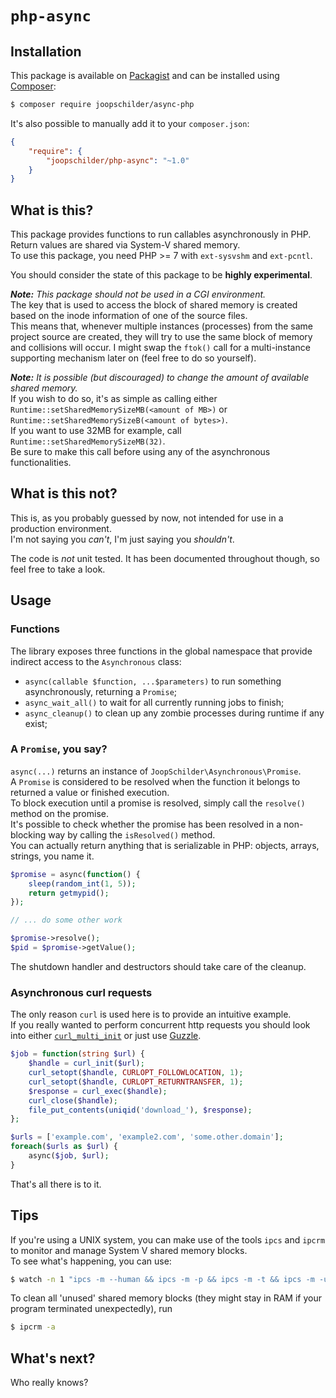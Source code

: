 # `php-async`

## Installation

This package is available on [Packagist](https://packagist.org/packages/joopschilder/php-async) and can be installed using [Composer](https://getcomposer.org/):
  
```bash
$ composer require joopschilder/async-php
```

It's also possible to manually add it to your `composer.json`:

```json
{
    "require": {
        "joopschilder/php-async": "~1.0"
    }
}
``` 

## What is this?

This package provides functions to run callables asynchronously in PHP. Return values are shared via System-V shared memory.  
To use this package, you need PHP >= 7 with `ext-sysvshm` and `ext-pcntl`.  

You should consider the state of this package to be __highly experimental__.  

___Note:__ This package should not be used in a CGI environment._   
The key that is used to access the block of shared memory is created based on the inode information of one of the source files.  
This means that, whenever multiple instances (processes) from the same project source are created, they will try to use the same block of memory and collisions will occur.
I might swap the `ftok()` call for a multi-instance supporting mechanism later on (feel free to do so yourself).  

___Note:__ It is possible (but discouraged) to change the amount of available shared memory._  
If you wish to do so, it's as simple as calling either `Runtime::setSharedMemorySizeMB(<amount of MB>)` or `Runtime::setSharedMemorySizeB(<amount of bytes>)`.  
If you want to use 32MB for example, call `Runtime::setSharedMemorySizeMB(32)`.<br/>
Be sure to make this call before using any of the asynchronous functionalities.

## What is this not?

This is, as you probably guessed by now, not intended for use in a production environment.  
I'm not saying you _can't_, I'm just saying you _shouldn't_.  

The code is _not_ unit tested. It has been documented throughout though, so feel free to take a look.

## Usage

### Functions

The library exposes three functions in the global namespace that provide indirect access to the `Asynchronous` class:

* `async(callable $function, ...$parameters)` to run something asynchronously, returning a `Promise`;
* `async_wait_all()` to wait for all currently running jobs to finish;
* `async_cleanup()` to clean up any zombie processes during runtime if any exist;

### A `Promise`, you say?

`async(...)` returns an instance of `JoopSchilder\Asynchronous\Promise`.  
A `Promise` is considered to be resolved when the function it belongs to returned a value or finished execution.  
To block execution until a promise is resolved, simply call the `resolve()` method on the promise.  
It's possible to check whether the promise has been resolved in a non-blocking way by calling the `isResolved()` method.  
You can actually return anything that is serializable in PHP: objects, arrays, strings, you name it.

```php
$promise = async(function() {
    sleep(random_int(1, 5));
    return getmypid();
});

// ... do some other work

$promise->resolve();
$pid = $promise->getValue();
```
The shutdown handler and destructors should take care of the cleanup.

### Asynchronous curl requests

The only reason `curl` is used here is to provide an intuitive example.  
If you really wanted to perform concurrent http requests you should look into either [`curl_multi_init`](http://php.net/manual/en/function.curl-multi-init.php) or just use [Guzzle](http://docs.guzzlephp.org/en/stable/).

```php
$job = function(string $url) {
    $handle = curl_init($url);
    curl_setopt($handle, CURLOPT_FOLLOWLOCATION, 1);
    curl_setopt($handle, CURLOPT_RETURNTRANSFER, 1);
    $response = curl_exec($handle);
    curl_close($handle);
    file_put_contents(uniqid('download_'), $response);
};

$urls = ['example.com', 'example2.com', 'some.other.domain'];
foreach($urls as $url) {
    async($job, $url);
}
```
That's all there is to it.

## Tips

If you're using a UNIX system, you can make use of the tools `ipcs` and `ipcrm` to monitor and manage System V shared memory blocks.  
To see what's happening, you can use:

```bash
$ watch -n 1 "ipcs -m --human && ipcs -m -p && ipcs -m -t && ipcs -m -u"
```

To clean all 'unused' shared memory blocks (they might stay in RAM if your program terminated unexpectedly), run

```bash
$ ipcrm -a
``` 

## What's next?
Who really knows?
